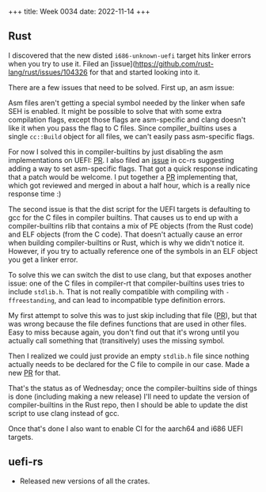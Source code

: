 +++
title: Week 0034
date: 2022-11-14
+++

## Rust

I discovered that the new disted `i686-unknown-uefi` target hits linker
errors when you try to use it. Filed an
[issue](https://github.com/rust-lang/rust/issues/104326 for that and
started looking into it.

There are a few issues that need to be solved. First up, an asm issue:

Asm files aren't getting a special symbol needed by the linker when safe
SEH is enabled. It might be possible to solve that with some extra
compilation flags, except those flags are asm-specific and clang doesn't
like it when you pass the flag to C files. Since compiler_builtins uses
a single `cc::Build` object for all files, we can't easily pass
asm-specific flags.

For now I solved this in compiler-builtins by just disabling the asm
implementations on UEFI:
[PR](https://github.com/rust-lang/compiler-builtins/pull/504). I also
filed an [issue](https://github.com/rust-lang/cc-rs/issues/751) in cc-rs
suggesting adding a way to set asm-specific flags. That got a quick
response indicating that a patch would be welcome. I put together a
[PR](https://github.com/rust-lang/cc-rs/pull/752) implementing that,
which got reviewed and merged in about a half hour, which is a really
nice response time :)

The second issue is that the dist script for the UEFI targets is
defaulting to gcc for the C files in compiler builtins. That causes us
to end up with a compiler-builtins rlib that contains a mix of PE
objects (from the Rust code) and ELF objects (from the C code). That
doesn't actually cause an error when building compiler-builtins or Rust,
which is why we didn't notice it. However, if you try to actually
reference one of the symbols in an ELF object you get a linker error.

To solve this we can switch the dist to use clang, but that exposes
another issue: one of the C files in compiler-rt that compiler-builtins
uses tries to include `stdlib.h`. That is not really compatible with
compiling with `-ffreestanding`, and can lead to incompatible type
definition errors.

My first attempt to solve this was to just skip including that file
([PR](https://github.com/rust-lang/compiler-builtins/pull/505)), but
that was wrong because the file defines functions that are used in other
files. Easy to miss because again, you don't find out that it's wrong
until you actually call something that (transitively) uses the missing
symbol.

Then I realized we could just provide an empty `stdlib.h` file since
nothing actually needs to be declared for the C file to compile in our
case. Made a new
[PR](https://github.com/rust-lang/compiler-builtins/pull/506) for that.

That's the status as of Wednesday; once the compiler-builtins side of
things is done (including making a new release) I'll need to update the
version of compiler-builtins in the Rust repo, then I should be able to
update the dist script to use clang instead of gcc.

Once that's done I also want to enable CI for the aarch64 and i686 UEFI
targets.

## uefi-rs

* Released new versions of all the crates.
